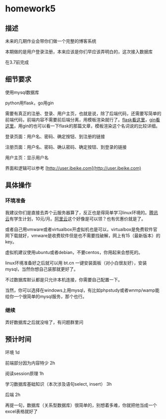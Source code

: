 # homework5

## 描述
未来的几期作业会带你们做一个完整的博客系统

本期做的是用户登录注册，本来应该是你们早应该弄明白的，这次接入数据库

在3.7前完成

## 细节要求
使用mysql数据库

python用flask，go用gin

需要有真正的注册、登录、用户主页，也就是说，除了后端代码，还需要写简单的前端代码，前端内容不需要前后端分离，用模板渲染就行了。[flask看这里](https://www.jianshu.com/p/23e2bc731598)，[gin看这里](https://www.bookstack.cn/read/topgoer/ecf3f148f88a6f17.md)，用gin的也可以看一下flask的那篇文章，模板渲染这个名词说的比较详细。

登录页面：用户名、密码、确定按钮、到注册的链接

注册页面：用户名、密码、确认密码、确定按钮、到登录的链接

用户主页：显示用户名

界面和逻辑可以参考 [http://user.ibeike.com](http://user.ibeike.com)

## 具体操作

### 环境准备
我建议你们是直接去弄个云服务器算了，反正也是得简单学习linux环境的。[腾讯云](https://curl.qcloud.com/a74cTk2i)有学生计划，10元/月。[阿里云](https://developer.aliyun.com/plan/grow-up?source=5176.11533457&userCode=xfjbv1lc)这个好像是可以领？也有优惠价就是了。

或者自己用vmware或者virtualbox开虚拟机也是可以，virtualbox是免费软件官网下载就好，vmware是收费软件但是也不需要找破解，网上有15（最新版本）的key。

虚拟机建议使用ubuntu或者debian，不要centos，你用起来会想死的。

linux环境准备好之后就可以用 bt.cn 一键安装面板（对小白很友好），安装mysql，当然你想自己装那就更好了。

不过数据库默认都是只允许本机连接，你需要自己配置一下。

当然，你可以选择在windows上用mysql，有比如phpstudy或者wnmp/wamp能给你一个很简单的mysql服务，那个也行。

### 继续
弄好数据库之后就没啥了，有问题群里问

## 预计时间
环境 1d

前端部分因为内容特少 2h

阅读session原理 1h

学习数据库基础知识（本次涉及语句select, insert） 3h

后端 2h

再提一句，数据库（关系型数据库）很简单的，别想着多难，你就把他当成一个excel表格就好了


